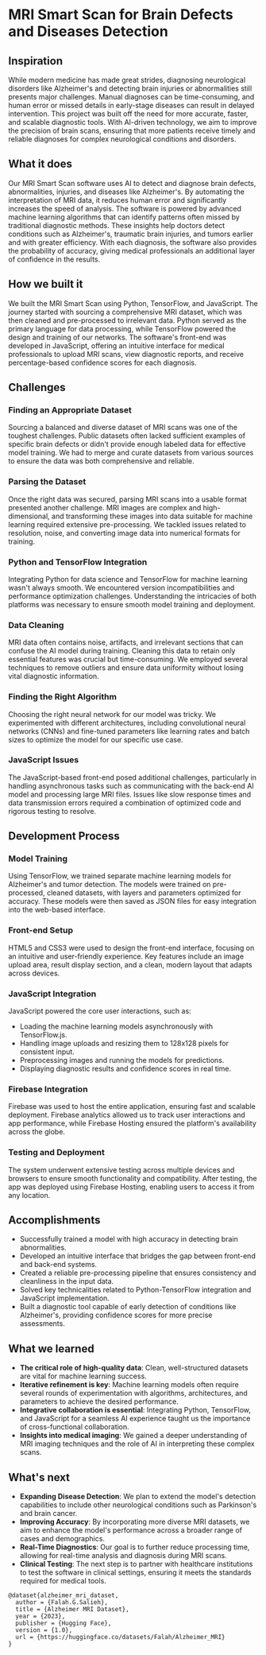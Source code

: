 # __MRI Smart Scan for Brain Defects and Diseases Detection__


## __Inspiration__

While modern medicine has made great strides, diagnosing neurological disorders like Alzheimer's and detecting brain injuries or abnormalities still presents major challenges. Manual diagnoses can be time-consuming, and human error or missed details in early-stage diseases can result in delayed intervention. This project was built off the need for more accurate, faster, and scalable diagnostic tools. With AI-driven technology, we aim to improve the precision of brain scans, ensuring that more patients receive timely and reliable diagnoses for complex neurological conditions and disorders. 


## __What it does__

Our MRI Smart Scan software uses AI to detect and diagnose brain defects, abnormalities, injuries, and diseases like Alzheimer's. By automating the interpretation of MRI data, it reduces human error and significantly increases the speed of analysis. The software is powered by advanced machine learning algorithms that can identify patterns often missed by traditional diagnostic methods. These insights help doctors detect conditions such as Alzheimer's, traumatic brain injuries, and tumors earlier and with greater efficiency. With each diagnosis, the software also provides the probability of accuracy, giving medical professionals an additional layer of confidence in the results.


## __How we built it__

We built the MRI Smart Scan using Python, TensorFlow, and JavaScript. The journey started with sourcing a comprehensive MRI dataset, which was then cleaned and pre-processed to irrelevant data. Python served as the primary language for data processing, while TensorFlow powered the design and training of our networks. The software's front-end was developed in JavaScript, offering an intuitive interface for medical professionals to upload MRI scans, view diagnostic reports, and receive percentage-based confidence scores for each diagnosis.


## __Challenges__


### __Finding an Appropriate Dataset__

Sourcing a balanced and diverse dataset of MRI scans was one of the toughest challenges. Public datasets often lacked sufficient examples of specific brain defects or didn't provide enough labeled data for effective model training. We had to merge and curate datasets from various sources to ensure the data was both comprehensive and reliable.


### __Parsing the Dataset__

Once the right data was secured, parsing MRI scans into a usable format presented another challenge. MRI images are complex and high-dimensional, and transforming these images into data suitable for machine learning required extensive pre-processing. We tackled issues related to resolution, noise, and converting image data into numerical formats for training.


### __Python and TensorFlow Integration__

Integrating Python for data science and TensorFlow for machine learning wasn't always smooth. We encountered version incompatibilities and performance optimization challenges. Understanding the intricacies of both platforms was necessary to ensure smooth model training and deployment.


### __Data Cleaning__

MRI data often contains noise, artifacts, and irrelevant sections that can confuse the AI model during training. Cleaning this data to retain only essential features was crucial but time-consuming. We employed several techniques to remove outliers and ensure data uniformity without losing vital diagnostic information.


### __Finding the Right Algorithm__

Choosing the right neural network for our model was tricky. We experimented with different architectures, including convolutional neural networks (CNNs) and fine-tuned parameters like learning rates and batch sizes to optimize the model for our specific use case.


### __JavaScript Issues__

The JavaScript-based front-end posed additional challenges, particularly in handling asynchronous tasks such as communicating with the back-end AI model and processing large MRI files. Issues like slow response times and data transmission errors required a combination of optimized code and rigorous testing to resolve.


## __Development Process__


### __Model Training__

Using TensorFlow, we trained separate machine learning models for Alzheimer's and tumor detection. The models were trained on pre-processed, cleaned datasets, with layers and parameters optimized for accuracy. These models were then saved as JSON files for easy integration into the web-based interface.


### __Front-end Setup__

HTML5 and CSS3 were used to design the front-end interface, focusing on an intuitive and user-friendly experience. Key features include an image upload area, result display section, and a clean, modern layout that adapts across devices.


### __JavaScript Integration__

JavaScript powered the core user interactions, such as:



* Loading the machine learning models asynchronously with TensorFlow.js.
* Handling image uploads and resizing them to 128x128 pixels for consistent input.
* Preprocessing images and running the models for predictions.
* Displaying diagnostic results and confidence scores in real time.


### __Firebase Integration__

Firebase was used to host the entire application, ensuring fast and scalable deployment. Firebase analytics allowed us to track user interactions and app performance, while Firebase Hosting ensured the platform's availability across the globe.


### __Testing and Deployment__

The system underwent extensive testing across multiple devices and browsers to ensure smooth functionality and compatibility. After testing, the app was deployed using Firebase Hosting, enabling users to access it from any location.


## __Accomplishments__



* Successfully trained a model with high accuracy in detecting brain abnormalities.
* Developed an intuitive interface that bridges the gap between front-end and back-end systems.
* Created a reliable pre-processing pipeline that ensures consistency and cleanliness in the input data.
* Solved key technicalities related to Python-TensorFlow integration and JavaScript implementation.
* Built a diagnostic tool capable of early detection of conditions like Alzheimer's, providing confidence scores for more precise assessments.


## __What we learned__



* __The critical role of high-quality data__: Clean, well-structured datasets are vital for machine learning success. 
* __Iterative refinement is key__: Machine learning models often require several rounds of experimentation with algorithms, architectures, and parameters to achieve the desired performance.
* __Integrative collaboration is essential__: Integrating Python, TensorFlow, and JavaScript for a seamless AI experience taught us the importance of cross-functional collaboration.
* __Insights into medical imaging__: We gained a deeper understanding of MRI imaging techniques and the role of AI in interpreting these complex scans.


## __What's next__



* __Expanding Disease Detection__: We plan to extend the model's detection capabilities to include other neurological conditions such as Parkinson's and brain cancer.
* __Improving Accuracy__: By incorporating more diverse MRI datasets, we aim to enhance the model's performance across a broader range of cases and demographics.
* __Real-Time Diagnostics__: Our goal is to further reduce processing time, allowing for real-time analysis and diagnosis during MRI scans.
* __Clinical Testing__: The next step is to partner with healthcare institutions to test the software in clinical settings, ensuring it meets the standards required for medical tools. 

```
@dataset{alzheimer_mri_dataset,
  author = {Falah.G.Salieh},
  title = {Alzheimer MRI Dataset},
  year = {2023},
  publisher = {Hugging Face},
  version = {1.0},
  url = {https://huggingface.co/datasets/Falah/Alzheimer_MRI}
}
```
